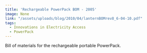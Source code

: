 ```yaml
---
title: 'Rechargeable PowerPack BOM - 2005'
image: None
link: "/assets/uploads/blog/2010/04/lanternBOMrev8_6-04-10.pdf"
tags:
  - Innovations in Electricity Access
  - PowerPack
---
```


<p>Bill of materials for the rechargeable portable PowerPack.</p>
